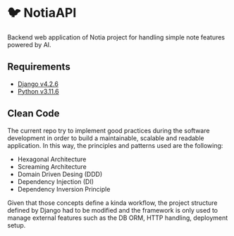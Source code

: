 # 🐦️ NotiaAPI

Backend web application of Notia project for handling simple note features powered by AI.

## Requirements

- [Django v4.2.6](https://docs.djangoproject.com/en/4.2/releases/4.2.6/)
- [Python v3.11.6](https://www.python.org/downloads/release/python-3116/)

## Clean Code

The current repo try to implement good practices during the software
development in order to build a maintainable, scalable and readable
application. In this way, the principles and patterns used are the following:

- Hexagonal Architecture
- Screaming Architecture
- Domain Driven Desing (DDD)
- Dependency Injection (DI)
- Dependency Inversion Principle

Given that those concepts define a kinda workflow, the project structure
defined by Django had to be modified and the framework is only used to manage
external features such as the DB ORM, HTTP handling, deployment setup.
